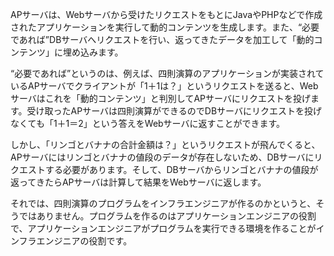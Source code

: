 APサーバは、Webサーバから受けたリクエストをもとにJavaやPHPなどで作成されたアプリケーションを実行して動的コンテンツを生成します。また、“必要であれば”DBサーバへリクエストを行い、返ってきたデータを加工して「動的コンテンツ」に埋め込みます。

“必要であれば”というのは、例えば、四則演算のアプリケーションが実装されているAPサーバでクライアントが「1＋1は？」というリクエストを送ると、Webサーバはこれを「動的コンテンツ」と判別してAPサーバにリクエストを投げます。受け取ったAPサーバは四則演算ができるのでDBサーバにリクエストを投げなくても「1＋1＝2」という答えをWebサーバに返すことができます。

しかし、「リンゴとバナナの合計金額は？」というリクエストが飛んでくると、APサーバにはリンゴとバナナの値段のデータが存在しないため、DBサーバにリクエストする必要があります。そして、DBサーバからリンゴとバナナの値段が返ってきたらAPサーバは計算して結果をWebサーバに返します。

それでは、四則演算のプログラムをインフラエンジニアが作るのかというと、そうではありません。プログラムを作るのはアプリケーションエンジニアの役割で、アプリケーションエンジニアがプログラムを実行できる環境を作ることがインフラエンジニアの役割です。